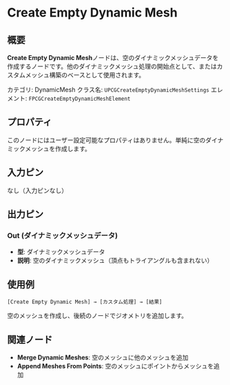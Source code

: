 # Create Empty Dynamic Mesh

## 概要

**Create Empty Dynamic Mesh**ノードは、空のダイナミックメッシュデータを作成するノードです。他のダイナミックメッシュ処理の開始点として、またはカスタムメッシュ構築のベースとして使用されます。

カテゴリ: DynamicMesh
クラス名: `UPCGCreateEmptyDynamicMeshSettings`
エレメント: `FPCGCreateEmptyDynamicMeshElement`

## プロパティ

このノードにはユーザー設定可能なプロパティはありません。単純に空のダイナミックメッシュを作成します。

## 入力ピン

なし（入力ピンなし）

## 出力ピン

### Out (ダイナミックメッシュデータ)
- **型**: ダイナミックメッシュデータ
- **説明**: 空のダイナミックメッシュ（頂点もトライアングルも含まれない）

## 使用例

```
[Create Empty Dynamic Mesh] → [カスタム処理] → [結果]
```

空のメッシュを作成し、後続のノードでジオメトリを追加します。

## 関連ノード

- **Merge Dynamic Meshes**: 空のメッシュに他のメッシュを追加
- **Append Meshes From Points**: 空のメッシュにポイントからメッシュを追加
